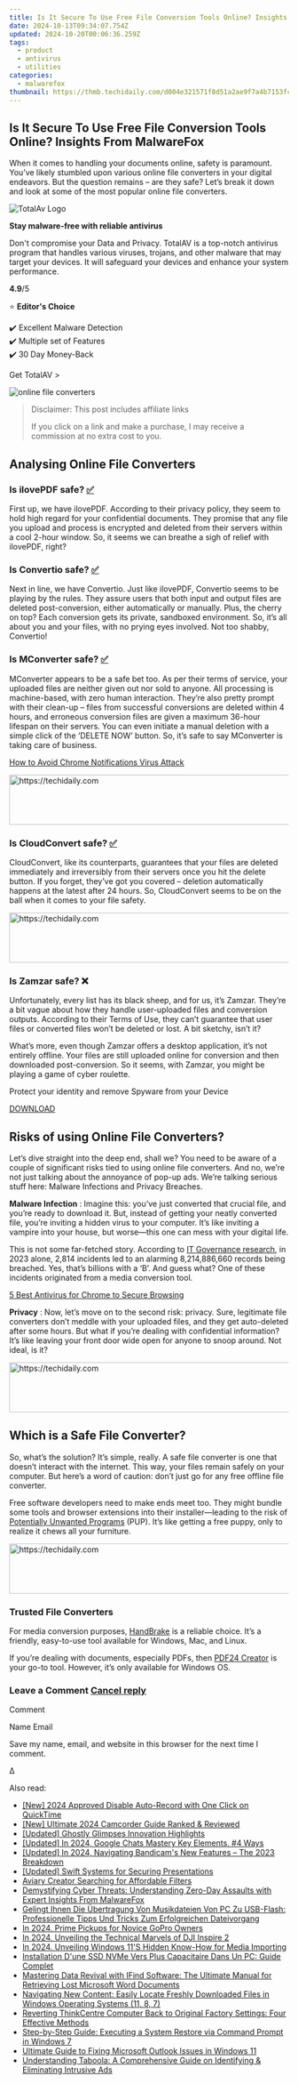 ```yaml
---
title: Is It Secure To Use Free File Conversion Tools Online? Insights From MalwareFox
date: 2024-10-13T09:34:07.754Z
updated: 2024-10-20T00:06:36.259Z
tags:
  - product
  - antivirus
  - utilities
categories:
  - malwarefox
thumbnail: https://thmb.techidaily.com/d004e321571f8d51a2ae9f7a4b7153fccec7b768f103127dc57e6f31d9323935.jpg
---
```


## Is It Secure To Use Free File Conversion Tools Online? Insights From MalwareFox

When it comes to handling your documents online, safety is paramount. You’ve likely stumbled upon various online file converters in your digital endeavors. But the question remains – are they safe? Let’s break it down and look at some of the most popular online file converters.

![TotalAv Logo](https://www.malwarefox.com/wp-content/uploads/2024/02/totalav-svg.webp "totalav-svg")

**Stay malware-free with reliable antivirus**

Don't compromise your Data and Privacy. TotalAV is a top-notch antivirus program that handles various viruses, trojans, and other malware that may target your devices. It will safeguard your devices and enhance your system performance.

**4.9**/5

⭐ **Editor's Choice**

✔️ Excellent Malware Detection  
✔️ Multiple set of Features  
✔️ 30 Day Money-Back

[](https://tools.techidaily.com/malwarefox/products/) Get TotalAV > 

![online file converters](https://www.malwarefox.com/wp-content/uploads/2024/02/online-file-converters.webp)

>  Disclaimer: This post includes affiliate links
>
>  If you click on a link and make a purchase, I may receive a commission at no extra cost to you.
>

## Analysing Online File Converters

### Is ilovePDF safe? [✅](https://emojipedia.org/check-mark-button)

First up, we have ilovePDF. According to their privacy policy, they seem to hold high regard for your confidential documents. They promise that any file you upload and process is encrypted and deleted from their servers within a cool 2-hour window. So, it seems we can breathe a sigh of relief with ilovePDF, right?

### Is Convertio safe? [✅](https://emojipedia.org/check-mark-button)

Next in line, we have Convertio. Just like ilovePDF, Convertio seems to be playing by the rules. They assure users that both input and output files are deleted post-conversion, either automatically or manually. Plus, the cherry on top? Each conversion gets its private, sandboxed environment. So, it’s all about you and your files, with no prying eyes involved. Not too shabby, Convertio!

### Is MConverter safe? [✅](https://emojipedia.org/check-mark-button)

MConverter appears to be a safe bet too. As per their terms of service, your uploaded files are neither given out nor sold to anyone. All processing is machine-based, with zero human interaction. They’re also pretty prompt with their clean-up – files from successful conversions are deleted within 4 hours, and erroneous conversion files are given a maximum 36-hour lifespan on their servers. You can even initiate a manual deletion with a simple click of the ‘DELETE NOW’ button. So, it’s safe to say MConverter is taking care of business.

[How to Avoid Chrome Notifications Virus Attack](https://tools.techidaily.com/malwarefox/products/)

<!-- affiliate ads begin -->
<a href="https://appsumo.8odi.net/c/5597632/2087409/7443" target="_top" id="2087409">
  <img src="//a.impactradius-go.com/display-ad/7443-2087409" border="0" alt="https://techidaily.com" width="728" height="90"/>
</a>
<img height="0" width="0" src="https://appsumo.8odi.net/i/5597632/2087409/7443" style="position:absolute;visibility:hidden;" border="0" />
<!-- affiliate ads end -->

### Is CloudConvert safe? [✅](https://emojipedia.org/check-mark-button)

CloudConvert, like its counterparts, guarantees that your files are deleted immediately and irreversibly from their servers once you hit the delete button. If you forget, they’ve got you covered – deletion automatically happens at the latest after 24 hours. So, CloudConvert seems to be on the ball when it comes to your file safety.

<!-- affiliate ads begin -->
<a href="https://appsumo.8odi.net/c/5597632/2105882/7443" target="_top" id="2105882">
  <img src="//a.impactradius-go.com/display-ad/7443-2105882" border="0" alt="https://techidaily.com" width="728" height="90"/>
</a>
<img height="0" width="0" src="https://appsumo.8odi.net/i/5597632/2105882/7443" style="position:absolute;visibility:hidden;" border="0" />
<!-- affiliate ads end -->

### Is Zamzar safe? ❌

Unfortunately, every list has its black sheep, and for us, it’s Zamzar. They’re a bit vague about how they handle user-uploaded files and conversion outputs. According to their Terms of Use, they can’t guarantee that user files or converted files won’t be deleted or lost. A bit sketchy, isn’t it?  
  
What’s more, even though Zamzar offers a desktop application, it’s not entirely offline. Your files are still uploaded online for conversion and then downloaded post-conversion. So it seems, with Zamzar, you might be playing a game of cyber roulette.

Protect your identity and remove Spyware from your Device

[DOWNLOAD](https://tools.techidaily.com/malwarefox/products/) 

## Risks of using Online File Converters?

Let’s dive straight into the deep end, shall we? You need to be aware of a couple of significant risks tied to using online file converters. And no, we’re not just talking about the annoyance of pop-up ads. We’re talking serious stuff here: Malware Infections and Privacy Breaches.

**Malware Infection** : Imagine this: you’ve just converted that crucial file, and you’re ready to download it. But, instead of getting your neatly converted file, you’re inviting a hidden virus to your computer. It’s like inviting a vampire into your house, but worse—this one can mess with your digital life.  
  
This is not some far-fetched story. According to [IT Governance research](https://www.itgovernance.co.uk/blog/list-of-data-breaches-and-cyber-attacks-in-2023), in 2023 alone, 2,814 incidents led to an alarming 8,214,886,660 records being breached. Yes, that’s billions with a ‘B’. And guess what? One of these incidents originated from a media conversion tool. 

[5 Best Antivirus for Chrome to Secure Browsing](https://tools.techidaily.com/malwarefox/products/)

**Privacy** : Now, let’s move on to the second risk: privacy. Sure, legitimate file converters don’t meddle with your uploaded files, and they get auto-deleted after some hours. But what if you’re dealing with confidential information? It’s like leaving your front door wide open for anyone to snoop around. Not ideal, is it?

<!-- affiliate ads begin -->
<a href="https://appsumo.8odi.net/c/5597632/2144289/7443" target="_top" id="2144289">
  <img src="//a.impactradius-go.com/display-ad/7443-2144289" border="0" alt="https://techidaily.com" width="728" height="90"/>
</a>
<img height="0" width="0" src="https://appsumo.8odi.net/i/5597632/2144289/7443" style="position:absolute;visibility:hidden;" border="0" />
<!-- affiliate ads end -->

## Which is a Safe File Converter?

So, what’s the solution? It’s simple, really. A safe file converter is one that doesn’t interact with the internet. This way, your files remain safely on your computer. But here’s a word of caution: don’t just go for any free offline file converter.

Free software developers need to make ends meet too. They might bundle some tools and browser extensions into their installer—leading to the risk of [Potentially Unwanted Programs](https://tools.techidaily.com/malwarefox/products/) (PUP). It’s like getting a free puppy, only to realize it chews all your furniture.

<!-- affiliate ads begin -->
<a href="https://appsumo.8odi.net/c/5597632/2044585/7443" target="_top" id="2044585">
  <img src="//a.impactradius-go.com/display-ad/7443-2044585" border="0" alt="https://techidaily.com" width="728" height="90"/>
</a>
<img height="0" width="0" src="https://appsumo.8odi.net/i/5597632/2044585/7443" style="position:absolute;visibility:hidden;" border="0" />
<!-- affiliate ads end -->

### Trusted File Converters

For media conversion purposes, [HandBrake](https://handbrake.fr/) is a reliable choice. It’s a friendly, easy-to-use tool available for Windows, Mac, and Linux.

If you’re dealing with documents, especially PDFs, then [PDF24 Creator](https://tools.pdf24.org/en/creator) is your go-to tool. However, it’s only available for Windows OS.

### Leave a Comment [Cancel reply](https://tools.techidaily.com/malwarefox/products/)

Comment

Name Email 

Save my name, email, and website in this browser for the next time I comment.

Δ

<ins class="adsbygoogle"
     style="display:block"
     data-ad-format="autorelaxed"
     data-ad-client="ca-pub-7571918770474297"
     data-ad-slot="1223367746"></ins>

<ins class="adsbygoogle"
     style="display:block"
     data-ad-client="ca-pub-7571918770474297"
     data-ad-slot="8358498916"
     data-ad-format="auto"
     data-full-width-responsive="true"></ins>

<span class="atpl-alsoreadstyle">Also read:</span>
<div><ul>
<li><a href="https://screen-mirroring-recording.techidaily.com/new-2024-approved-disable-auto-record-with-one-click-on-quicktime/"><u>[New] 2024 Approved Disable Auto-Record with One Click on QuickTime</u></a></li>
<li><a href="https://fox-info.techidaily.com/new-ultimate-2024-camcorder-guide-ranked-and-reviewed/"><u>[New] Ultimate 2024 Camcorder Guide Ranked & Reviewed</u></a></li>
<li><a href="https://some-knowledge.techidaily.com/updated-ghostly-glimpses-innovation-highlights/"><u>[Updated] Ghostly Glimpses Innovation Highlights</u></a></li>
<li><a href="https://screen-sharing-recording.techidaily.com/updated-in-2024-google-chats-mastery-key-elements-4-ways/"><u>[Updated] In 2024, Google Chats Mastery Key Elements, #4 Ways</u></a></li>
<li><a href="https://screen-sharing-recording.techidaily.com/updated-in-2024-navigating-bandicams-new-features-the-2023-breakdown/"><u>[Updated] In 2024, Navigating Bandicam's New Features – The 2023 Breakdown</u></a></li>
<li><a href="https://video-capture.techidaily.com/updated-swift-systems-for-securing-presentations/"><u>[Updated] Swift Systems for Securing Presentations</u></a></li>
<li><a href="https://extra-information.techidaily.com/aviary-creator-searching-for-affordable-filters/"><u>Aviary Creator Searching for Affordable Filters</u></a></li>
<li><a href="https://win-awesome.techidaily.com/demystifying-cyber-threats-understanding-zero-day-assaults-with-expert-insights-from-malwarefox/"><u>Demystifying Cyber Threats: Understanding Zero-Day Assaults with Expert Insights From MalwareFox</u></a></li>
<li><a href="https://win-awesome.techidaily.com/gelingt-ihnen-die-ubertragung-von-musikdateien-von-pc-zu-usb-flash-professionelle-tipps-und-tricks-zum-erfolgreichen-dateivorgang/"><u>Gelingt Ihnen Die Übertragung Von Musikdateien Von PC Zu USB-Flash: Professionelle Tipps Und Tricks Zum Erfolgreichen Dateivorgang</u></a></li>
<li><a href="https://extra-skills.techidaily.com/in-2024-prime-pickups-for-novice-gopro-owners/"><u>In 2024, Prime Pickups for Novice GoPro Owners</u></a></li>
<li><a href="https://fox-http.techidaily.com/in-2024-unveiling-the-technical-marvels-of-dji-inspire-2/"><u>In 2024, Unveiling the Technical Marvels of DJI Inspire 2</u></a></li>
<li><a href="https://some-guidance.techidaily.com/in-2024-unveiling-windows-11s-hidden-know-how-for-media-importing/"><u>In 2024, Unveiling Windows 11'S Hidden Know-How for Media Importing</u></a></li>
<li><a href="https://win-awesome.techidaily.com/installation-dune-ssd-nvme-vers-plus-capacitaire-dans-un-pc-guide-complet/"><u>Installation D'une SSD NVMe Vers Plus Capacitaire Dans Un PC: Guide Complet</u></a></li>
<li><a href="https://win-awesome.techidaily.com/mastering-data-revival-with-ifind-software-the-ultimate-manual-for-retrieving-lost-microsoft-word-documents/"><u>Mastering Data Revival with IFind Software: The Ultimate Manual for Retrieving Lost Microsoft Word Documents</u></a></li>
<li><a href="https://win-awesome.techidaily.com/navigating-new-content-easily-locate-freshly-downloaded-files-in-windows-operating-systems-11-8-7/"><u>Navigating New Content: Easily Locate Freshly Downloaded Files in Windows Operating Systems (11, 8, 7)</u></a></li>
<li><a href="https://win-awesome.techidaily.com/reverting-thinkcentre-computer-back-to-original-factory-settings-four-effective-methods/"><u>Reverting ThinkCentre Computer Back to Original Factory Settings: Four Effective Methods</u></a></li>
<li><a href="https://win-awesome.techidaily.com/step-by-step-guide-executing-a-system-restore-via-command-prompt-in-windows-7/"><u>Step-by-Step Guide: Executing a System Restore via Command Prompt in Windows 7</u></a></li>
<li><a href="https://win-awesome.techidaily.com/ultimate-guide-to-fixing-microsoft-outlook-issues-in-windows-11/"><u>Ultimate Guide to Fixing Microsoft Outlook Issues in Windows 11</u></a></li>
<li><a href="https://win-awesome.techidaily.com/understanding-taboola-a-comprehensive-guide-on-identifying-and-eliminating-intrusive-ads/"><u>Understanding Taboola: A Comprehensive Guide on Identifying & Eliminating Intrusive Ads</u></a></li>
</ul></div>

